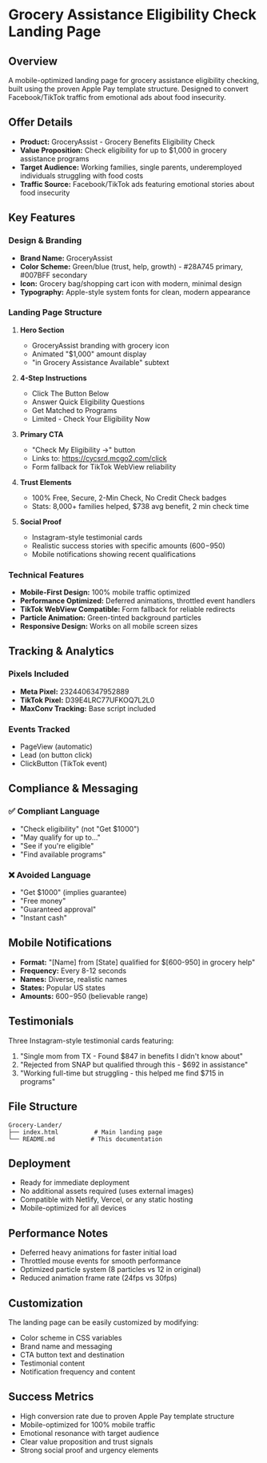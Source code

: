 # Grocery Assistance Eligibility Check Landing Page

## Overview
A mobile-optimized landing page for grocery assistance eligibility checking, built using the proven Apple Pay template structure. Designed to convert Facebook/TikTok traffic from emotional ads about food insecurity.

## Offer Details
- **Product:** GroceryAssist - Grocery Benefits Eligibility Check
- **Value Proposition:** Check eligibility for up to $1,000 in grocery assistance programs
- **Target Audience:** Working families, single parents, underemployed individuals struggling with food costs
- **Traffic Source:** Facebook/TikTok ads featuring emotional stories about food insecurity

## Key Features

### Design & Branding
- **Brand Name:** GroceryAssist
- **Color Scheme:** Green/blue (trust, help, growth) - #28A745 primary, #007BFF secondary
- **Icon:** Grocery bag/shopping cart icon with modern, minimal design
- **Typography:** Apple-style system fonts for clean, modern appearance

### Landing Page Structure
1. **Hero Section**
   - GroceryAssist branding with grocery icon
   - Animated "$1,000" amount display
   - "in Grocery Assistance Available" subtext

2. **4-Step Instructions**
   - Click The Button Below
   - Answer Quick Eligibility Questions
   - Get Matched to Programs
   - Limited - Check Your Eligibility Now

3. **Primary CTA**
   - "Check My Eligibility →" button
   - Links to: https://cycsrd.mcgo2.com/click
   - Form fallback for TikTok WebView reliability

4. **Trust Elements**
   - 100% Free, Secure, 2-Min Check, No Credit Check badges
   - Stats: 8,000+ families helped, $738 avg benefit, 2 min check time

5. **Social Proof**
   - Instagram-style testimonial cards
   - Realistic success stories with specific amounts ($600-$950)
   - Mobile notifications showing recent qualifications

### Technical Features
- **Mobile-First Design:** 100% mobile traffic optimized
- **Performance Optimized:** Deferred animations, throttled event handlers
- **TikTok WebView Compatible:** Form fallback for reliable redirects
- **Particle Animation:** Green-tinted background particles
- **Responsive Design:** Works on all mobile screen sizes

## Tracking & Analytics

### Pixels Included
- **Meta Pixel:** 2324406347952889
- **TikTok Pixel:** D39E4LRC77UFKOQ7L2L0
- **MaxConv Tracking:** Base script included

### Events Tracked
- PageView (automatic)
- Lead (on button click)
- ClickButton (TikTok event)

## Compliance & Messaging

### ✅ Compliant Language
- "Check eligibility" (not "Get $1000")
- "May qualify for up to..."
- "See if you're eligible"
- "Find available programs"

### ❌ Avoided Language
- "Get $1000" (implies guarantee)
- "Free money"
- "Guaranteed approval"
- "Instant cash"

## Mobile Notifications
- **Format:** "[Name] from [State] qualified for $[600-950] in grocery help"
- **Frequency:** Every 8-12 seconds
- **Names:** Diverse, realistic names
- **States:** Popular US states
- **Amounts:** $600-$950 (believable range)

## Testimonials
Three Instagram-style testimonial cards featuring:
1. "Single mom from TX - Found $847 in benefits I didn't know about"
2. "Rejected from SNAP but qualified through this - $692 in assistance"
3. "Working full-time but struggling - this helped me find $715 in programs"

## File Structure
```
Grocery-Lander/
├── index.html          # Main landing page
└── README.md          # This documentation
```

## Deployment
- Ready for immediate deployment
- No additional assets required (uses external images)
- Compatible with Netlify, Vercel, or any static hosting
- Mobile-optimized for all devices

## Performance Notes
- Deferred heavy animations for faster initial load
- Throttled mouse events for smooth performance
- Optimized particle system (8 particles vs 12 in original)
- Reduced animation frame rate (24fps vs 30fps)

## Customization
The landing page can be easily customized by modifying:
- Color scheme in CSS variables
- Brand name and messaging
- CTA button text and destination
- Testimonial content
- Notification frequency and content

## Success Metrics
- High conversion rate due to proven Apple Pay template structure
- Mobile-optimized for 100% mobile traffic
- Emotional resonance with target audience
- Clear value proposition and trust signals
- Strong social proof and urgency elements
